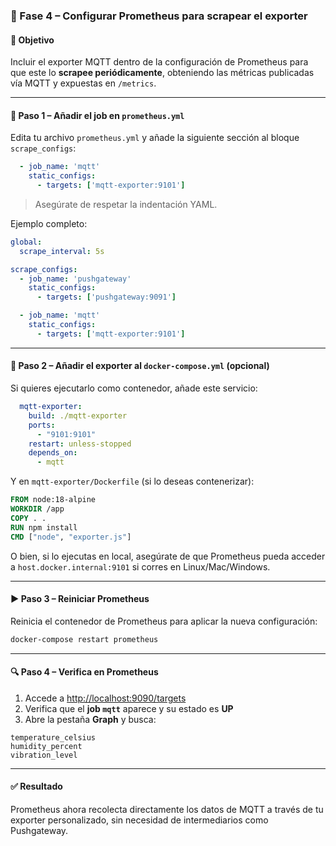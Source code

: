 ### 🔹 Fase 4 – Configurar Prometheus para scrapear el exporter

#### 🎯 Objetivo

Incluir el exporter MQTT dentro de la configuración de Prometheus para que este lo **scrapee periódicamente**, obteniendo las métricas publicadas vía MQTT y expuestas en `/metrics`.

---

#### 🧾 Paso 1 – Añadir el job en `prometheus.yml`

Edita tu archivo `prometheus.yml` y añade la siguiente sección al bloque `scrape_configs`:

```yaml
  - job_name: 'mqtt'
    static_configs:
      - targets: ['mqtt-exporter:9101']
```

> Asegúrate de respetar la indentación YAML.

Ejemplo completo:

```yaml
global:
  scrape_interval: 5s

scrape_configs:
  - job_name: 'pushgateway'
    static_configs:
      - targets: ['pushgateway:9091']

  - job_name: 'mqtt'
    static_configs:
      - targets: ['mqtt-exporter:9101']
```

---

#### 🐳 Paso 2 – Añadir el exporter al `docker-compose.yml` (opcional)

Si quieres ejecutarlo como contenedor, añade este servicio:

```yaml
  mqtt-exporter:
    build: ./mqtt-exporter
    ports:
      - "9101:9101"
    restart: unless-stopped
    depends_on:
      - mqtt
```

Y en `mqtt-exporter/Dockerfile` (si lo deseas contenerizar):

```Dockerfile
FROM node:18-alpine
WORKDIR /app
COPY . .
RUN npm install
CMD ["node", "exporter.js"]
```

O bien, si lo ejecutas en local, asegúrate de que Prometheus pueda acceder a `host.docker.internal:9101` si corres en Linux/Mac/Windows.

---

#### ▶️ Paso 3 – Reiniciar Prometheus

Reinicia el contenedor de Prometheus para aplicar la nueva configuración:

```bash
docker-compose restart prometheus
```

---

#### 🔍 Paso 4 – Verifica en Prometheus

1. Accede a [http://localhost:9090/targets](http://localhost:9090/targets)
2. Verifica que el **job `mqtt`** aparece y su estado es **UP**
3. Abre la pestaña **Graph** y busca:

```
temperature_celsius
humidity_percent
vibration_level
```

---

#### ✅ Resultado

Prometheus ahora recolecta directamente los datos de MQTT a través de tu exporter personalizado, sin necesidad de intermediarios como Pushgateway.

